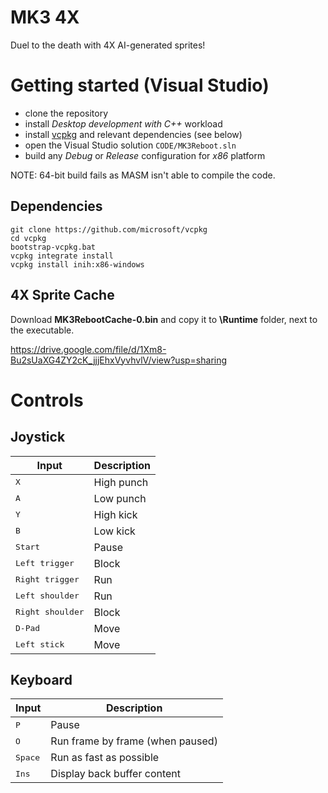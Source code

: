 # MK3 4X
Duel to the death with 4X AI-generated sprites!

# Getting started (Visual Studio)

- clone the repository
- install *Desktop development with C++* workload
- install [vcpkg](https://github.com/microsoft/vcpkg) and relevant dependencies (see below)
- open the Visual Studio solution `CODE/MK3Reboot.sln`
- build any _Debug_ or _Release_ configuration for _x86_ platform

NOTE: 64-bit build fails as MASM isn't able to compile the code.

## Dependencies

```
git clone https://github.com/microsoft/vcpkg
cd vcpkg
bootstrap-vcpkg.bat
vcpkg integrate install
vcpkg install inih:x86-windows
```

## 4X Sprite Cache
Download **MK3RebootCache-0.bin** and copy it to **\Runtime** folder, next to the executable.

https://drive.google.com/file/d/1Xm8-Bu2sUaXG4ZY2cK_jjjEhxVyvhvlV/view?usp=sharing

# Controls

## Joystick

|Input|Description|
|-|-|
|<kbd>X</kbd>|High punch|
|<kbd>A</kbd>|Low punch|
|<kbd>Y</kbd>|High kick|
|<kbd>B</kbd>|Low kick|
|<kbd>Start</kbd>|Pause|
|<kbd>Left trigger</kbd>|Block|
|<kbd>Right trigger</kbd>|Run|
|<kbd>Left shoulder</kbd>|Run|
|<kbd>Right shoulder</kbd>|Block|
|<kbd>D-Pad</kbd>|Move|
|<kbd>Left stick</kbd>|Move|

## Keyboard

|Input|Description|
|-|-|
|<kbd>P</kbd>|Pause|
|<kbd>O</kbd>|Run frame by frame (when paused)|
|<kbd>Space</kbd>|Run as fast as possible|
|<kbd>Ins</kbd>|Display back buffer content|
